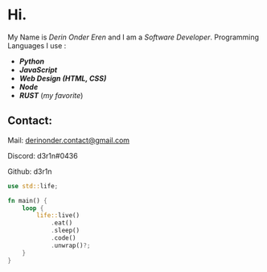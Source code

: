 # **Hi.**

My Name is *Derin Onder Eren* and I am a *Software Developer*.
Programming Languages I use :

 - ***Python*** 
 - ***JavaScript***
 -  ***Web Design (HTML, CSS)***
 -  ***Node***
 - ***RUST*** (*my favorite*)



##  **Contact**:
Mail: derinonder.contact@gmail.com

Discord: d3r1n#0436

Github: d3r1n

```rust
use std::life;

fn main() {
	loop {
		life::live()
			.eat()
			.sleep()
			.code()
			.unwrap()?;
	}
}
```
